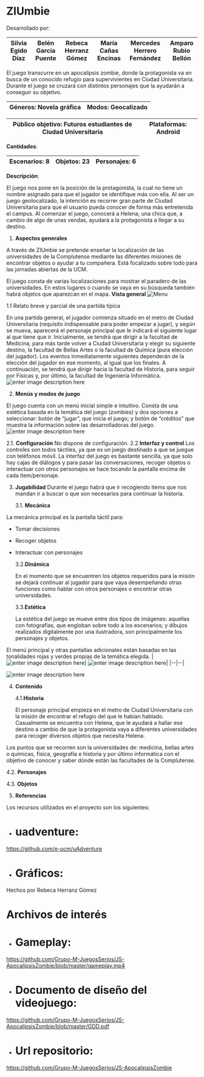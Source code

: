 # ZIUmbie

Desarrollado por: 

| Silvia Egido Díaz |Belén García Puente  |Rebeca Herranz Gómez|María Cañas Encinas|Mercedes Herrero Fernández|Amparo Rubio Bellón
|--|--|--|--|--|--|


El juego transcurre en un apocalipsis zombie, donde la protagonista va en busca de un conocido refugio para supervivientes en Ciudad Universitaria. Durante el juego se cruzará con distintos personajes que la ayudarán a conseguir su objetivo.


| **Géneros**: Novela gráfica |  **Modos:** Geocalizado|
|--|--|

|**Público objetivo**: Futuros estudiantes de Ciudad Universitaria |**Plataformas**: Android|
|--|--|

**Cantidades**: 

|**Escenarios:** 8 |**Objetos**: 23|**Personajes:** 6|
|--|--|--|


**Descripción**:

El juego nos pone en la posición de la protagonista, la cual no tiene un nombre asignado para que el jugador se identifique más con ella. Al ser un juego geolocalizado, la intención es recorrer gran parte de Ciudad Universitaria para que el usuario pueda conocer de forma más entretenida el campus. Al comenzar el juego, conocerá a Helena, una chica que, a cambio de algo de unas vendas, ayudará a la protagonista a llegar a su destino.

 1. **Aspectos generales**

 A través de ZIUmbie se pretende enseñar la localización de las universidades de la Complutense mediante las diferentes misiones de encontrar objetos o ayudar a tu compañera. Está focalizado sobre todo para las jornadas abiertas de la UCM.

El juego consta de varias localizaciones para mostrar el paradero de las universidades. En estos lugares o cuando se vaya en su búsqueda también habrá objetos que aparezcan en el mapa.
 **Vista general**
 ![Menu](https://github.com/Grupo-M-JuegosSerios/JS-ApocalipsisZombie/blob/master/ZIUmbie/Recursos/Escenarios/portada.jpg?raw=true)
 
1.1 Relato breve y parcial de una partida típica
 
En una partida general, el jugador comienza situado en el metro de Ciudad Universitaria (requisito indispensable para poder empezar a jugar), y según se mueva, aparecerá el personaje principal que le indicará el siguiente lugar al que tiene que ir. Inicialmente, se tendrá que dirigir a la facultad de Medicina, para más tarde volver a Ciudad Universitaria y elegir su siguiente destino, la facultad de Bellas Artes o la facultad de Química (pura elección del jugador). Los eventos inmediatamente siguientes dependerán de la elección del jugador en ese momento, al igual que los finales. A continuación, se tendrá que dirigir hacia la facultad de Historia, para seguir por Físicas y, por último, la facultad de Ingeniería Informática.
![enter image description here](https://github.com/Grupo-M-JuegosSerios/JS-ApocalipsisZombie/blob/master/ZIUmbie/Recursos/Escenarios/Escaleras%20metro.jpg?raw=true)

 2.  **Menús y modos de juego**

El juego cuenta con un menú inicial simple e intuitivo. Consta de una estética basada en la temática del juego (zombies) y dos opciones a seleccionar: botón de “jugar”, que inicia el juego; y botón de “créditos” que muestra la información sobre las desarrolladoras del juego.
![enter image description here](https://github.com/Grupo-M-JuegosSerios/JS-ApocalipsisZombie/blob/master/ZIUmbie/Recursos/Escenarios/portada.jpg?raw=true)

 2.1. **Configuración**
	 No dispone de configuración. 
	 2.2 **Interfaz y control**
	Los controles son todos táctiles, ya que es un juego destinado a que se juegue con teléfonos móvil. La interfaz del juego es bastante sencilla, ya que solo hay cajas de diálogos y para pasar las conversaciones, recoger objetos o interactuar con otros personajes se hace tocando la pantalla encima de cada ítem/personaje.
	 
 3. **Jugabilidad**
 Durante el juego habrá que ir recogiendo items que nos mandan ir a buscar o que son necesarios para continuar la historia.
 
	 3.1. **Mecánica**
	 
La mecánica principal es la pantalla táctil para:

-   Tomar decisiones
    
-   Recoger objetos
    
-   Interactuar con personajes
	 
	 3.2.**Dinámica**

	 En el momento que se encuentren los objetos requeridos para la misión se dejará continuar al jugador para que vaya desempeñando otras funciones como hablar con otros personajes o encontrar otras universidades.
	 
	 3.3.**Estética**

	 La estética del juego se mueve entre dos tipos de imágenes: aquellas con fotografías, que engloban sobre todo a los escenarios; y dibujos realizados digitalmente por una ilustradora, son principalmente los personajes y objetos.

El menú principal y otras pantallas adicionales están basadas en las tonalidades rojas y verdes propias de la temática elegida.
| ![enter image description here](https://github.com/Grupo-M-JuegosSerios/JS-ApocalipsisZombie/blob/master/ZIUmbie/Recursos/Personajes/SinFondo/ProtagonistaSinFondo.png?raw=true)| ![enter image description here](https://github.com/Grupo-M-JuegosSerios/JS-ApocalipsisZombie/blob/master/ZIUmbie/Recursos/Objetos/kisspng-barricade-barbed-wire-sandbag-fence-barbed-wire-material-png-5ad7cb27e3c075.5732824015240916879329.png?raw=true)|
|--|--|

![enter image description here](https://github.com/Grupo-M-JuegosSerios/JS-ApocalipsisZombie/blob/master/ZIUmbie/Recursos/Escenarios/LaboQuimica.jpg?raw=true)


 4. **Contenido**

	4.1.**Historia**

	 El personaje principal empieza en el metro de Ciudad Universitaria con la misión de encontrar el refugio del que le habían hablado. Casualmente se encuentra con Helena, que le ayudará a hallar ese destino a cambio de que la protagonista vaya a diferentes universidades para recoger diversos objetos que necesita Helena.

Los puntos que se recorren son la universidades de: medicina, bellas artes o químicas, física, geografía e historia y por último informática con el objetivo de conocer y saber dónde están las facultades de la Complutense.

 4.2. **Personajes**


 4.3. **Objetos**

 5. **Referencias**

 Los recursos utilizados en el proyecto son los siguientes:
-  # uadventure:
  https://github.com/e-ucm/uAdventure
-  # Gráficos:
 Hechos por Rebeca Herranz Gómez

# Archivos de interés

 - # Gameplay: 
 https://github.com/Grupo-M-JuegosSerios/JS-ApocalipsisZombie/blob/master/gameplay.mp4

- # Documento de diseño del videojuego: 
https://github.com/Grupo-M-JuegosSerios/JS-ApocalipsisZombie/blob/master/GDD.pdf

- # Url repositorio: 
https://github.com/Grupo-M-JuegosSerios/JS-ApocalipsisZombie

